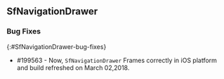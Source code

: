 ## SfNavigationDrawer

### Bug Fixes
{:#SfNavigationDrawer-bug-fixes} 


* \#199563 - Now, `SfNavigationDrawer` Frames correctly in iOS platform  and build refreshed on March 02,2018.

